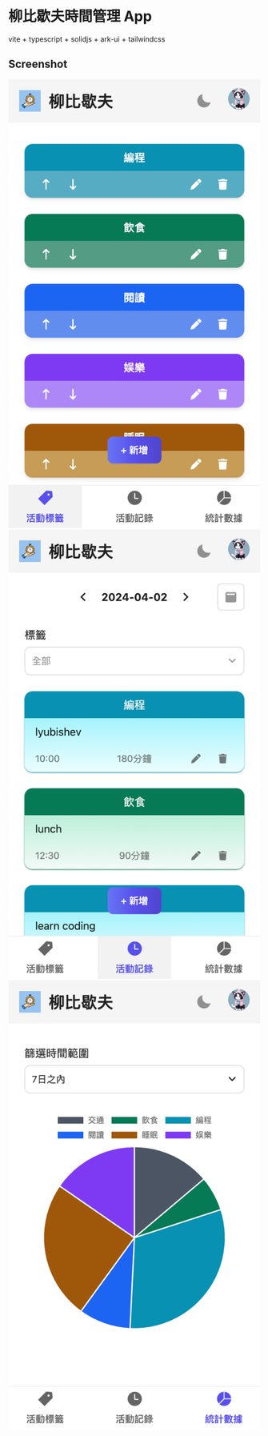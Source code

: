 # 柳比歇夫時間管理 App

vite + typescript + solidjs + ark-ui + tailwindcss

## Screenshot

![Screenshot](/screenshot/screenshot-1.png)
![Screenshot](/screenshot/screenshot-2.png)
![Screenshot](/screenshot/screenshot-3.png)

